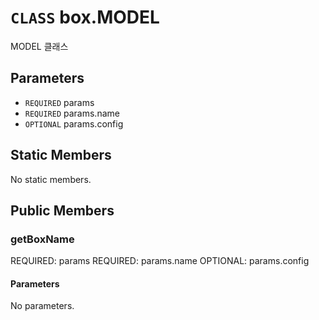 # `CLASS` box.MODEL
MODEL 클래스

## Parameters
* `REQUIRED` params 
* `REQUIRED` params.name 
* `OPTIONAL` params.config 

## Static Members
No static members.

## Public Members

### getBoxName
REQUIRED: params
REQUIRED: params.name
OPTIONAL: params.config
#### Parameters
No parameters.
